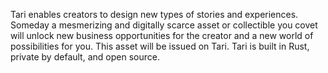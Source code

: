 Tari enables creators to design new types of stories and experiences. Someday a mesmerizing and digitally scarce asset or collectible you covet will unlock new business opportunities for the creator and a new world of possibilities for you. This asset will be issued on Tari. Tari is built in Rust, private by default, and open source.